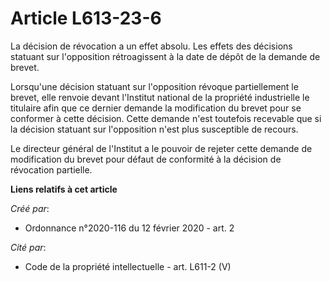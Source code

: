 # Article L613-23-6

La décision de révocation a un effet absolu. Les effets des décisions statuant sur l'opposition rétroagissent à la date de
dépôt de la demande de brevet.

Lorsqu'une décision statuant sur l'opposition révoque partiellement le brevet, elle renvoie devant l'Institut national de la
propriété industrielle le titulaire afin que ce dernier demande la modification du brevet pour se conformer à cette décision.
Cette demande n'est toutefois recevable que si la décision statuant sur l'opposition n'est plus susceptible de recours.

Le directeur général de l'Institut a le pouvoir de rejeter cette demande de modification du brevet pour défaut de conformité
à la décision de révocation partielle.

**Liens relatifs à cet article**

_Créé par_:

  - Ordonnance n°2020-116 du 12 février 2020 - art. 2

_Cité par_:

  - Code de la propriété intellectuelle - art. L611-2 (V)
